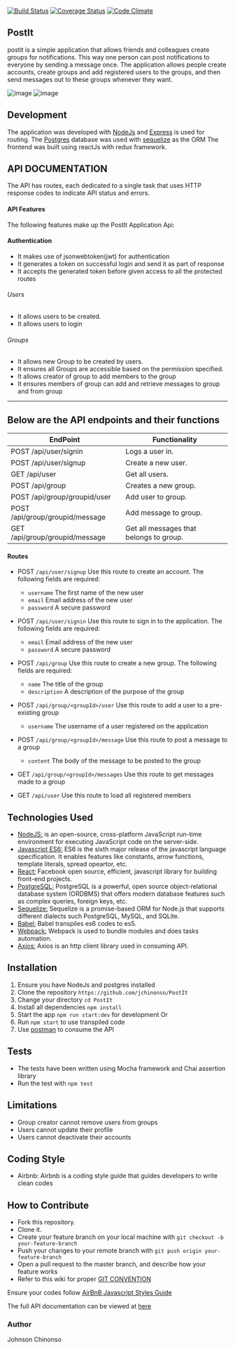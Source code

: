 [![Build Status](https://travis-ci.org/Jchinonso/PostIt.svg?branch=development)](https://travis-ci.org/Jchinonso/PostIt)
[![Coverage Status](https://coveralls.io/repos/github/Jchinonso/PostIt/badge.svg?branch=development)](https://coveralls.io/github/Jchinonso/PostIt?branch=development)
[![Code Climate](https://codeclimate.com/github/Jchinonso/PostIt/badges/gpa.svg)](https://codeclimate.com/github/Jchinonso/PostIt)

## PostIt

 postit is a simple application that allows friends and colleagues create groups for notifications. This way one person can post notifications to everyone by sending a message once. The application allows people create accounts, create groups and add registered users to the groups, and then send messages out to these groups whenever they want.
 
![image](https://user-images.githubusercontent.com/23220841/31301111-920a9d7e-aaef-11e7-8369-7f8f5ef04b33.png)
![image](https://user-images.githubusercontent.com/23220841/31301016-f3bb1a9a-aaee-11e7-854d-68c7bde5b9ac.png)

 

 Development
-------------
The application was developed with [NodeJs](http://nodejs.org) and [Express](http://expressjs.com) is used for routing. The [Postgres](http://postgresql.com) database was used with [sequelize](http://sequelizejs.com) as the ORM
The frontend was built using reactJs with redux framework.


API DOCUMENTATION
-----------------
The API has routes, each dedicated to a single task that uses HTTP response codes to indicate API status and errors.

#### API Features
The following features make up the PostIt Application Api:

#### Authentication
- It makes use of jsonwebtoken(jwt) for authentication
- It generates a token on successful login and send it as part of response
- It accepts the generated token before given access to all the protected routes

###### Users
- It allows users to be created.  
- It allows users to login  


###### Groups
- It allows new Group to be created by users.  
- It ensures all Groups are accessible based on the permission specified.  
- It allows creator of group to add members to the group
- It ensures members of group can add and retrieve messages to group and from group 


---

## Below are the API endpoints and their functions
EndPoint                       |   Functionality
------------------------------ |------------------------
POST /api/user/signin          |   Logs a user in.
POST /api/user/signup          |   Create a new user.            
GET /api/user                  |   Get all users.
POST /api/group                |   Creates a new group.
POST /api/group/groupid/user   |   Add user to group.
POST /api/group/groupid/message|   Add message to group.
GET /api/group/groupid/message |   Get all messages that belongs to group.

#### Routes
* POST `/api/user/signup` Use this route to create an account. The following fields are required:
  * `username` The first name of the new user
  * `email`     Email address of the new user
  * `password` A secure password

* POST `/api/user/signin` Use this route to sign in to the application. The following fields are required:
  * `email`     Email address of the new user
  * `password` A secure password

* POST `/api/group` Use this route to create a new group. The following fields are required:
  * `name`  The title of the group
  * `description`     A description of the purpose of the group

* POST `/api/group/<groupId>/user` Use this route to add a user to a pre-existing group
  * `username` The username of a user registered on the application
  

* POST `/api/group/<groupId>/message` Use this route to post a message to a group
  * `content` The body of the message to be posted to the group


* GET `/api/group/<groupId>/messages` Use this route to get messages made to a group
* GET `/api/user` Use this route to load all registered members 



Technologies Used
-----------------

* [NodeJS:](https://nodejs.org/en/) is an open-source, cross-platform JavaScript run-time environment for executing JavaScript code on the server-side.
* [Javascript ES6:](https://en.wikipedia.org/wiki/ECMAScript) ES6 is the sixth major release of the javascript language specification. It enables features like constants, arrow functions, template literals, spread opeartor, etc.
* [React:](https://facebook.github.io/react/tutorial/tutorial.html) Facebook open source, efficient, javascript library for building front-end projects.
* [PostgreSQL:](https://www.postgresql.org/) PostgreSQL is a powerful, open source object-relational database system (ORDBMS) that offers modern database features such as complex queries, foreign keys, etc.
* [Sequelize:](http://docs.sequelizejs.com/) Sequelize is a promise-based ORM for Node.js that supports different dialects such PostgreSQL, MySQL, and SQLite.
* [Babel:](https://babeljs.io/)  Babel transpiles es6 codes to es5.
* [Webpack:](https://webpack.github.io/docs/what-is-webpack.html) Webpack is used to bundle modules and does tasks automation.
* [Axios:](https://www.npmjs.com/package/axios) Axios is an http client library used in consuming API.

Installation
------------
1.  Ensure you have NodeJs and postgres installed
2.  Clone the repository `https://github.com/jchinonso/PostIt`
3.  Change your directory `cd PostIt`
4.  Install all dependencies `npm install`
5.  Start the app `npm run start:dev` for development Or
6.  Run `npm start` to use transpiled code
7.  Use [postman](https://www.getpostman.com/) to consume the API

Tests
-----
*  The tests have been written using Mocha framework and Chai assertion library
*  Run the test with `npm test`

Limitations
-----------
- Group creator cannot remove users from groups
- Users cannot update their profile
- Users cannot deactivate their accounts

Coding Style
------------
- Airbnb: Airbnb is a coding style guide that guides developers to write clean codes

How to Contribute
-----------------
- Fork this repository.
- Clone it.
- Create your feature branch on your local machine with ```git checkout -b your-feature-branch```
- Push your changes to your remote branch with ```git push origin your-feature-branch```
- Open a pull request to the master branch, and describe how your feature works
- Refer to this wiki for proper <a href="https://github.com/Jchinonso/PostIt/wiki">GIT CONVENTION</a>

Ensure your codes follow <a href="https://github.com/airbnb/javascript">AirBnB Javascript Styles Guide</a>

The full API documentation can be viewed at <a href="https://jchinonso.github.io/slate/" target="_blank">here</a>

### Author
Johnson Chinonso

